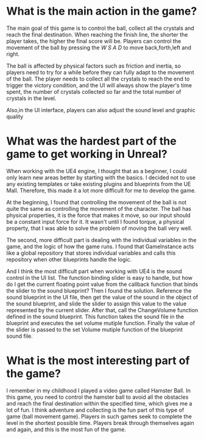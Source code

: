 # What is the main action in the game?

The main goal of this game is to control the ball, collect all the crystals and reach the final destination.
When reaching the finish line, the shorter the player takes, the higher the final score will be.
Players can control the movement of the ball by pressing the *W S A D* to move back,forth,left and right. 

The ball is affected by physical factors such as friction and inertia, so players need to try for a while before they can fully adapt to the movement of the ball.
The player needs to collect all the crystals to reach the end to trigger the victory condition, and the UI will always show the player's time spent,
the number of crystals collected so far and the total number of crystals in the level.

Also,in the UI interface, players can also adjust the sound level and graphic quality



# What was the hardest part of the game to get working in Unreal?

When working with the UE4 engine, I thought that as a beginner, I could only learn new areas better by starting with the basics. 
I decided not to use any existing templates or take existing plugins and blueprints from the UE Mall. Therefore, this made it a lot more difficult for me to develop the game.

At the beginning, I found that controlling the movement of the ball is not quite the same as controlling the movement of the character. 
The ball has physical properties, it is the force that makes it move, so our input should be a constant input force for it. 
It wasn't until I found torque, a physical property, that I was able to solve the problem of moving the ball very well.

The second, more difficult part is dealing with the individual variables in the game, and the logic of how the game runs. 
I found that GameInstance acts like a global repository that stores individual variables and calls this repository when other blueprints handle the logic.

And I think the most difficult part when working with UE4 is the sound control in the UI list. 
The function binding slider is easy to handle, but how do I get the current floating point value from the callback function that binds the slider to the sound blueprint?
Then I found the solution. Reference the sound blueprint in the UI file, then get the value of the sound in the object of the sound blueprint, and slide the slider to assign this value to the value represented by the current slider. 
After that, call the ChangeVolume function defined in the sound blueprint. This function takes the sound file in the blueprint and executes the set volume mutiple function.
Finally the value of the slider is passed to the set Volume mutiple function of the blueprint sound file.


# What is the most interesting part of the game?

I remember in my childhood I played a video game called Hamster Ball. 
In this game, you need to control the hamster ball to avoid all the obstacles and reach the final destination within the specified time, which gives me a lot of fun.
I think adventure and collecting is the fun part of this type of game (ball movement game).
Players in such games seek to complete the level in the shortest possible time.
Players break through themselves again and again, and this is the most fun of the game.